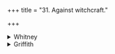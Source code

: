 +++
title = "31. Against witchcraft."

+++

<details><summary>Whitney</summary>

### Comment
Not found (except vs. 12) in Pāipp. Not noticed in Vāit. The hymn is reckoned as belonging in the kṛtyā gaṇa or krtyāpratiharaṇa gaṇa (see note to Kāuś. 39. 7), and it is quoted with several other hymns in Kāuś. 39. 7, in a ceremony for counteracting magic.


### Translations
Translated: Griffith, i. 241; Bloomfield, 76, 456; Weber, xviii. 284.
</details>

<details><summary>Griffith</summary>

A counter-charm against the incantations of an enemy
</details>
